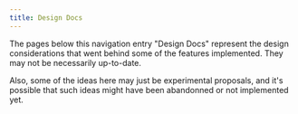 ```yaml
---
title: Design Docs
---
```


The pages below this navigation entry "Design Docs" represent the design considerations
that went behind some of the features implemented. They may not be necessarily up-to-date.

Also, some of the ideas here may just be experimental proposals, and it's possible
that such ideas might have been abandonned or not implemented yet.
